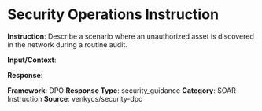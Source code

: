 # Security Operations Instruction

**Instruction**: Describe a scenario where an unauthorized asset is discovered in the network during a routine audit.

**Input/Context**: 

**Response**: 

**Framework**: DPO
**Response Type**: security_guidance
**Category**: SOAR Instruction
**Source**: venkycs/security-dpo
